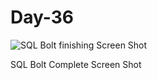 # Day-36
![SQL Bolt finishing Screen Shot](https://user-images.githubusercontent.com/121498237/218648322-1796be4a-cbf6-4882-b480-7bee5d4a53f6.jpg)

SQL Bolt Complete Screen Shot
